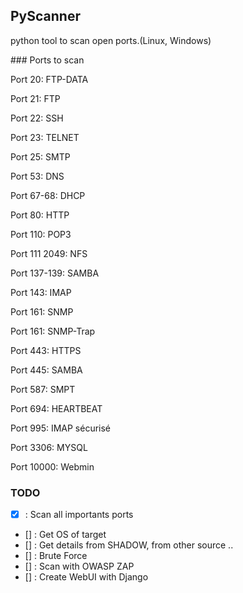 ## PyScanner

python tool to scan open ports.(Linux, Windows)


### Ports to scan

Port 20: FTP-DATA

Port 21: FTP

Port 22: SSH

Port 23: TELNET

Port 25: SMTP

Port 53: DNS

Port 67-68: DHCP

Port 80: HTTP

Port 110: POP3

Port 111 2049: NFS

Port 137-139: SAMBA

Port 143: IMAP

Port 161: SNMP

Port 161: SNMP-Trap

Port 443: HTTPS

Port 445: SAMBA

Port 587: SMPT

Port 694: HEARTBEAT

Port 995: IMAP sécurisé

Port 3306: MYSQL

Port 10000: Webmin

### TODO

- [x] : Scan all importants ports
- []  : Get OS of target
- []  : Get details from SHADOW, from other source ..
- []  : Brute Force
- []  : Scan with OWASP ZAP
- []  : Create WebUI with Django